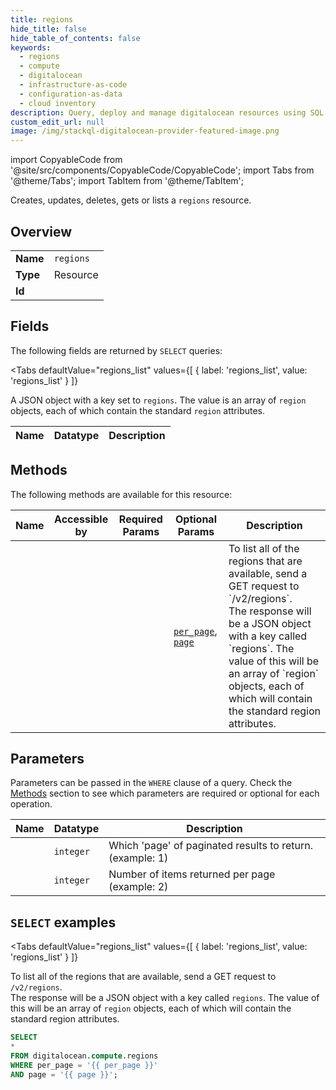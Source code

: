 ```yaml
--- 
title: regions
hide_title: false
hide_table_of_contents: false
keywords:
  - regions
  - compute
  - digitalocean
  - infrastructure-as-code
  - configuration-as-data
  - cloud inventory
description: Query, deploy and manage digitalocean resources using SQL
custom_edit_url: null
image: /img/stackql-digitalocean-provider-featured-image.png
---
```


import CopyableCode from '@site/src/components/CopyableCode/CopyableCode';
import Tabs from '@theme/Tabs';
import TabItem from '@theme/TabItem';

Creates, updates, deletes, gets or lists a <code>regions</code> resource.

## Overview
<table><tbody>
<tr><td><b>Name</b></td><td><code>regions</code></td></tr>
<tr><td><b>Type</b></td><td>Resource</td></tr>
<tr><td><b>Id</b></td><td><CopyableCode code="digitalocean.compute.regions" /></td></tr>
</tbody></table>

## Fields

The following fields are returned by `SELECT` queries:

<Tabs
    defaultValue="regions_list"
    values={[
        { label: 'regions_list', value: 'regions_list' }
    ]}
>
<TabItem value="regions_list">

A JSON object with a key set to `regions`. The value is an array of `region` objects, each of which contain the standard `region` attributes.

<table>
<thead>
    <tr>
    <th>Name</th>
    <th>Datatype</th>
    <th>Description</th>
    </tr>
</thead>
<tbody>
</tbody>
</table>
</TabItem>
</Tabs>

## Methods

The following methods are available for this resource:

<table>
<thead>
    <tr>
    <th>Name</th>
    <th>Accessible by</th>
    <th>Required Params</th>
    <th>Optional Params</th>
    <th>Description</th>
    </tr>
</thead>
<tbody>
<tr>
    <td><a href="#regions_list"><CopyableCode code="regions_list" /></a></td>
    <td><CopyableCode code="select" /></td>
    <td></td>
    <td><a href="#parameter-per_page"><code>per_page</code></a>, <a href="#parameter-page"><code>page</code></a></td>
    <td>To list all of the regions that are available, send a GET request to `/v2/regions`.<br />The response will be a JSON object with a key called `regions`. The value of this will be an array of `region` objects, each of which will contain the standard region attributes.</td>
</tr>
</tbody>
</table>

## Parameters

Parameters can be passed in the `WHERE` clause of a query. Check the [Methods](#methods) section to see which parameters are required or optional for each operation.

<table>
<thead>
    <tr>
    <th>Name</th>
    <th>Datatype</th>
    <th>Description</th>
    </tr>
</thead>
<tbody>
<tr id="parameter-page">
    <td><CopyableCode code="page" /></td>
    <td><code>integer</code></td>
    <td>Which 'page' of paginated results to return. (example: 1)</td>
</tr>
<tr id="parameter-per_page">
    <td><CopyableCode code="per_page" /></td>
    <td><code>integer</code></td>
    <td>Number of items returned per page (example: 2)</td>
</tr>
</tbody>
</table>

## `SELECT` examples

<Tabs
    defaultValue="regions_list"
    values={[
        { label: 'regions_list', value: 'regions_list' }
    ]}
>
<TabItem value="regions_list">

To list all of the regions that are available, send a GET request to `/v2/regions`.<br />The response will be a JSON object with a key called `regions`. The value of this will be an array of `region` objects, each of which will contain the standard region attributes.

```sql
SELECT
*
FROM digitalocean.compute.regions
WHERE per_page = '{{ per_page }}'
AND page = '{{ page }}';
```
</TabItem>
</Tabs>
